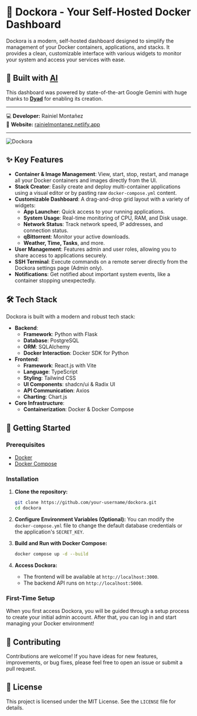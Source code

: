 # 🐳 Dockora - Your Self-Hosted Docker Dashboard

Dockora is a modern, self-hosted dashboard designed to simplify the management of your Docker containers, applications, and stacks. It provides a clean, customizable interface with various widgets to monitor your system and access your services with ease.

## 🤖 Built with [AI](https://example-ai-link.com)

This dashboard was powered by state-of-the-art Google Gemini
with huge thanks to [**Dyad**](https://www.dyad.sh/) for enabling its creation.

---

💻 **Developer:** Rainiel Montañez  
🔗 **Website:** [rainielmontanez.netlify.app](https://rainielmontanez.netlify.app)

---

![Dockora](https://fsgezdakoianpjhingyz.supabase.co/storage/v1/object/public/images/3d2f1b02-aff2-49ef-a113-b05b26c3348a.png)

## ✨ Key Features

-   **Container & Image Management**: View, start, stop, restart, and manage all your Docker containers and images directly from the UI.
-   **Stack Creator**: Easily create and deploy multi-container applications using a visual editor or by pasting raw `docker-compose.yml` content.
-   **Customizable Dashboard**: A drag-and-drop grid layout with a variety of widgets:
    -   **App Launcher**: Quick access to your running applications.
    -   **System Usage**: Real-time monitoring of CPU, RAM, and Disk usage.
    -   **Network Status**: Track network speed, IP addresses, and connection status.
    -   **qBittorrent**: Monitor your active downloads.
    -   **Weather, Time, Tasks**, and more.
-   **User Management**: Features admin and user roles, allowing you to share access to applications securely.
-   **SSH Terminal**: Execute commands on a remote server directly from the Dockora settings page (Admin only).
-   **Notifications**: Get notified about important system events, like a container stopping unexpectedly.

## 🛠️ Tech Stack

Dockora is built with a modern and robust tech stack:

-   **Backend**:
    -   **Framework**: Python with Flask
    -   **Database**: PostgreSQL
    -   **ORM**: SQLAlchemy
    -   **Docker Interaction**: Docker SDK for Python
-   **Frontend**:
    -   **Framework**: React.js with Vite
    -   **Language**: TypeScript
    -   **Styling**: Tailwind CSS
    -   **UI Components**: shadcn/ui & Radix UI
    -   **API Communication**: Axios
    -   **Charting**: Chart.js
-   **Core Infrastructure**:
    -   **Containerization**: Docker & Docker Compose

## 🚀 Getting Started

### Prerequisites

-   [Docker](https://docs.docker.com/get-docker/)
-   [Docker Compose](https://docs.docker.com/compose/install/)

### Installation

1.  **Clone the repository:**
    ```bash
    git clone https://github.com/your-username/dockora.git
    cd dockora
    ```

2.  **Configure Environment Variables (Optional):**
    You can modify the `docker-compose.yml` file to change the default database credentials or the application's `SECRET_KEY`.

3.  **Build and Run with Docker Compose:**
    ```bash
    docker compose up -d --build
    ```

4.  **Access Dockora:**
    -   The frontend will be available at `http://localhost:3000`.
    -   The backend API runs on `http://localhost:5000`.

### First-Time Setup

When you first access Dockora, you will be guided through a setup process to create your initial admin account. After that, you can log in and start managing your Docker environment!

## 🤝 Contributing

Contributions are welcome! If you have ideas for new features, improvements, or bug fixes, please feel free to open an issue or submit a pull request.

## 📄 License

This project is licensed under the MIT License. See the `LICENSE` file for details.